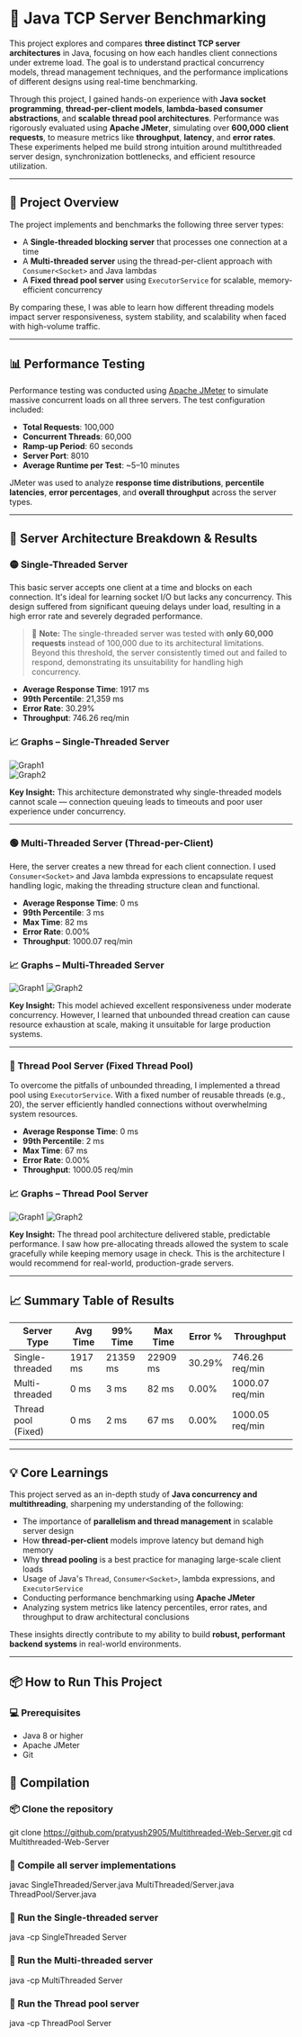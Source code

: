 # 🚀 Java TCP Server Benchmarking

This project explores and compares **three distinct TCP server architectures** in Java, focusing on how each handles client connections under extreme load. The goal is to understand practical concurrency models, thread management techniques, and the performance implications of different designs using real-time benchmarking.

Through this project, I gained hands-on experience with **Java socket programming**, **thread-per-client models**, **lambda-based consumer abstractions**, and **scalable thread pool architectures**. Performance was rigorously evaluated using **Apache JMeter**, simulating over **600,000 client requests**, to measure metrics like **throughput**, **latency**, and **error rates**. These experiments helped me build strong intuition around multithreaded server design, synchronization bottlenecks, and efficient resource utilization.

---

## 🎯 Project Overview

The project implements and benchmarks the following three server types:

- A **Single-threaded blocking server** that processes one connection at a time
- A **Multi-threaded server** using the thread-per-client approach with `Consumer<Socket>` and Java lambdas
- A **Fixed thread pool server** using `ExecutorService` for scalable, memory-efficient concurrency

By comparing these, I was able to learn how different threading models impact server responsiveness, system stability, and scalability when faced with high-volume traffic.

---

## 📊 Performance Testing

Performance testing was conducted using [Apache JMeter](https://jmeter.apache.org/) to simulate massive concurrent loads on all three servers. The test configuration included:

- **Total Requests**: 100,000
- **Concurrent Threads**: 60,000
- **Ramp-up Period**: 60 seconds
- **Server Port**: 8010
- **Average Runtime per Test**: ~5–10 minutes

JMeter was used to analyze **response time distributions**, **percentile latencies**, **error percentages**, and **overall throughput** across the server types.

---

## 🧪 Server Architecture Breakdown & Results

### 🟡 Single-Threaded Server

This basic server accepts one client at a time and blocks on each connection. It's ideal for learning socket I/O but lacks any concurrency. This design suffered from significant queuing delays under load, resulting in a high error rate and severely degraded performance.

> 📝 **Note:** The single-threaded server was tested with **only 60,000 requests** instead of 100,000 due to its architectural limitations. Beyond this threshold, the server consistently timed out and failed to respond, demonstrating its unsuitability for handling high concurrency.

- **Average Response Time**: 1917 ms
- **99th Percentile**: 21,359 ms
- **Error Rate**: 30.29%
- **Throughput**: 746.26 req/min

### 📈 Graphs – Single-Threaded Server

![Graph1](./SingleThreaded/Graph1.png)  
![Graph2](./SingleThreaded/Graph2.png)

**Key Insight:** This architecture demonstrated why single-threaded models cannot scale — connection queuing leads to timeouts and poor user experience under concurrency.

---

### 🟢 Multi-Threaded Server (Thread-per-Client)

Here, the server creates a new thread for each client connection. I used `Consumer<Socket>` and Java lambda expressions to encapsulate request handling logic, making the threading structure clean and functional.

- **Average Response Time**: 0 ms
- **99th Percentile**: 3 ms
- **Max Time**: 82 ms
- **Error Rate**: 0.00%
- **Throughput**: 1000.07 req/min

### 📈 Graphs – Multi-Threaded Server

![Graph1](./MultiThreaded/Graph1.png)
![Graph2](./MultiThreaded/Graph2.png)

**Key Insight:** This model achieved excellent responsiveness under moderate concurrency. However, I learned that unbounded thread creation can cause resource exhaustion at scale, making it unsuitable for large production systems.

---

### 🔵 Thread Pool Server (Fixed Thread Pool)

To overcome the pitfalls of unbounded threading, I implemented a thread pool using `ExecutorService`. With a fixed number of reusable threads (e.g., 20), the server efficiently handled connections without overwhelming system resources.

- **Average Response Time**: 0 ms
- **99th Percentile**: 2 ms
- **Max Time**: 67 ms
- **Error Rate**: 0.00%
- **Throughput**: 1000.05 req/min

### 📈 Graphs – Thread Pool Server

![Graph1](./ThreadPool/Graph1.png)
![Graph2](./ThreadPool/Graph2.png)

**Key Insight:** The thread pool architecture delivered stable, predictable performance. I saw how pre-allocating threads allowed the system to scale gracefully while keeping memory usage in check. This is the architecture I would recommend for real-world, production-grade servers.

---

## 📈 Summary Table of Results

| Server Type         | Avg Time | 99% Time | Max Time | Error % | Throughput      |
| ------------------- | -------- | -------- | -------- | ------- | --------------- |
| Single-threaded     | 1917 ms  | 21359 ms | 22909 ms | 30.29%  | 746.26 req/min  |
| Multi-threaded      | 0 ms     | 3 ms     | 82 ms    | 0.00%   | 1000.07 req/min |
| Thread pool (Fixed) | 0 ms     | 2 ms     | 67 ms    | 0.00%   | 1000.05 req/min |

---

## 💡 Core Learnings

This project served as an in-depth study of **Java concurrency and multithreading**, sharpening my understanding of the following:

- The importance of **parallelism and thread management** in scalable server design
- How **thread-per-client** models improve latency but demand high memory
- Why **thread pooling** is a best practice for managing large-scale client loads
- Usage of Java's `Thread`, `Consumer<Socket>`, lambda expressions, and `ExecutorService`
- Conducting performance benchmarking using **Apache JMeter**
- Analyzing system metrics like latency percentiles, error rates, and throughput to draw architectural conclusions

These insights directly contribute to my ability to build **robust, performant backend systems** in real-world environments.

---

## 📦 How to Run This Project

### 💻 Prerequisites

- Java 8 or higher
- Apache JMeter
- Git

## 🔧 Compilation

### 📦 Clone the repository
git clone https://github.com/pratyush2905/Multithreaded-Web-Server.git
cd Multithreaded-Web-Server

### 🔧 Compile all server implementations
javac SingleThreaded/Server.java MultiThreaded/Server.java ThreadPool/Server.java

### 🚀 Run the Single-threaded server
java -cp SingleThreaded Server

### 🚀 Run the Multi-threaded server
java -cp MultiThreaded Server

### 🚀 Run the Thread pool server
java -cp ThreadPool Server

